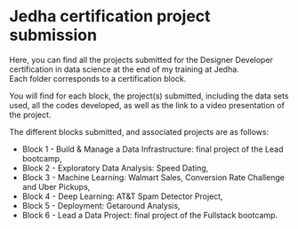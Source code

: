 # Jedha certification project submission

Here, you can find all the projects submitted for the Designer Developer certification in data science at the end of my training at Jedha.  
Each folder corresponds to a certification block.

You will find for each block, the project(s) submitted, including the data sets used, all the codes developed, as well as the link to a video presentation of the project.

The different blocks submitted, and associated projects are as follows:
- Block 1 - Build & Manage a Data Infrastructure: final project of the Lead bootcamp,
- Block 2 - Exploratory Data Analysis: Speed Dating,
- Block 3 - Machine Learning: Walmart Sales, Conversion Rate Challenge and Uber Pickups,
- Block 4 - Deep Learning: AT&T Spam Detector Project,
- Block 5 - Deployment: Getaround Analysis,
- Block 6 - Lead a Data Project: final project of the Fullstack bootcamp.
